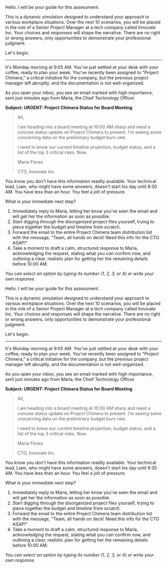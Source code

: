  

Hello. I will be your guide for this assessment.

This is a dynamic simulation designed to understand your approach to various workplace situations. Over the next 10 scenarios, you will be placed in the role of a Senior Project Manager at a tech company called Innovate Inc. Your choices and responses will shape the narrative. There are no right or wrong answers, only opportunities to demonstrate your professional judgment.

Let's begin.

***

It's Monday morning at 9:05 AM. You've just settled at your desk with your coffee, ready to plan your week. You've recently been assigned to "Project Chimera," a critical initiative for the company, but the previous project manager left abruptly, and the documentation is not well-organized.

As you open your inbox, you see an email marked with high importance, sent just minutes ago from Maria, the Chief Technology Officer.

**Subject: URGENT: Project Chimera Status for Board Meeting**

> All,
>
> I am heading into a board meeting at 10:00 AM sharp and need a concise status update on Project Chimera to present. I'm seeing some concerning data on the preliminary budget burn rate.
>
> I need to know our current timeline projection, budget status, and a list of the top 3 critical risks. Now.
>
> Maria Flores
>
> CTO, Innovate Inc.

You know you don't have this information readily available. Your technical lead, Liam, who might have some answers, doesn't start his day until 9:30 AM. You have less than an hour. You feel a jolt of pressure.

What is your immediate next step?

1.  Immediately reply to Maria, letting her know you've seen the email and will get her the information as soon as possible.
2.  Start digging through the disorganized project files yourself, trying to piece together the budget and timeline from scratch.
3.  Forward the email to the entire Project Chimera team distribution list with the message, "Team, all hands on deck! Need this info for the CTO ASAP!"
4.  Take a moment to draft a calm, structured response to Maria, acknowledging the request, stating what you *can* confirm now, and outlining a clear, realistic plan for getting her the remaining details before 10:00 AM.

*You can select an option by typing its number (1, 2, 3, or 4) or write your own response.*
 

Hello. I will be your guide for this assessment.

This is a dynamic simulation designed to understand your approach to various workplace situations. Over the next 10 scenarios, you will be placed in the role of a Senior Project Manager at a tech company called Innovate Inc. Your choices and responses will shape the narrative. There are no right or wrong answers, only opportunities to demonstrate your professional judgment.

Let's begin.

***

It's Monday morning at 9:05 AM. You've just settled at your desk with your coffee, ready to plan your week. You've recently been assigned to "Project Chimera," a critical initiative for the company, but the previous project manager left abruptly, and the documentation is not well-organized.

As you open your inbox, you see an email marked with high importance, sent just minutes ago from Maria, the Chief Technology Officer.

**Subject: URGENT: Project Chimera Status for Board Meeting**

> All,
>
> I am heading into a board meeting at 10:00 AM sharp and need a concise status update on Project Chimera to present. I'm seeing some concerning data on the preliminary budget burn rate.
>
> I need to know our current timeline projection, budget status, and a list of the top 3 critical risks. Now.
>
> Maria Flores
>
> CTO, Innovate Inc.

You know you don't have this information readily available. Your technical lead, Liam, who might have some answers, doesn't start his day until 9:30 AM. You have less than an hour. You feel a jolt of pressure.

What is your immediate next step?

1.  Immediately reply to Maria, letting her know you've seen the email and will get her the information as soon as possible.
2.  Start digging through the disorganized project files yourself, trying to piece together the budget and timeline from scratch.
3.  Forward the email to the entire Project Chimera team distribution list with the message, "Team, all hands on deck! Need this info for the CTO ASAP!"
4.  Take a moment to draft a calm, structured response to Maria, acknowledging the request, stating what you *can* confirm now, and outlining a clear, realistic plan for getting her the remaining details before 10:00 AM.

*You can select an option by typing its number (1, 2, 3, or 4) or write your own response.*
